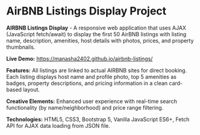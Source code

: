 # AirBNB Listings Display Project

**AIRBNB Listings Display** - A responsive web application that uses AJAX (JavaScript fetch/await) to display the first 50 AirBNB listings with listing name, description, amenities, host details with photos, prices, and property thumbnails.

**Live Demo:** https://manasha2402.github.io/airbnb-listings/

**Features:** All listings are linked to actual AIRBNB sites for direct booking. Each listing displays host name and profile photo, top 5 amenities as badges, property descriptions, and pricing information in a clean card-based layout.

**Creative Elements:** Enhanced user experience with real-time search functionality (by name/neighborhood) and price range filtering.

**Technologies:** HTML5, CSS3, Bootstrap 5, Vanilla JavaScript ES6+, Fetch API for AJAX data loading from JSON file.
